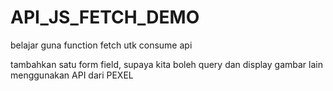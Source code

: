 # API_JS_FETCH_DEMO
belajar guna function fetch utk consume api

tambahkan satu form field, supaya kita boleh query dan display gambar lain menggunakan API dari PEXEL

